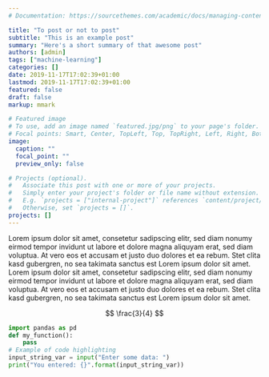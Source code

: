 ```yaml
---
# Documentation: https://sourcethemes.com/academic/docs/managing-content/

title: "To post or not to post"
subtitle: "This is an example post"
summary: "Here's a short summary of that awesome post"
authors: [admin]
tags: ["machine-learning"]
categories: []
date: 2019-11-17T17:02:39+01:00
lastmod: 2019-11-17T17:02:39+01:00
featured: false
draft: false
markup: mmark

# Featured image
# To use, add an image named `featured.jpg/png` to your page's folder.
# Focal points: Smart, Center, TopLeft, Top, TopRight, Left, Right, BottomLeft, Bottom, BottomRight.
image:
  caption: ""
  focal_point: ""
  preview_only: false

# Projects (optional).
#   Associate this post with one or more of your projects.
#   Simply enter your project's folder or file name without extension.
#   E.g. `projects = ["internal-project"]` references `content/project/deep-learning/index.md`.
#   Otherwise, set `projects = []`.
projects: []
---
```


Lorem ipsum dolor sit amet, consetetur sadipscing elitr, sed diam nonumy eirmod tempor invidunt ut labore et dolore magna aliquyam erat, sed diam voluptua. At vero eos et accusam et justo duo dolores et ea rebum. Stet clita kasd gubergren, no sea takimata sanctus est Lorem ipsum dolor sit amet. Lorem ipsum dolor sit amet, consetetur sadipscing elitr, sed diam nonumy eirmod tempor invidunt ut labore et dolore magna aliquyam erat, sed diam voluptua. At vero eos et accusam et justo duo dolores et ea rebum. Stet clita kasd gubergren, no sea takimata sanctus est Lorem ipsum dolor sit amet.

$$
\frac{3}{4}
$$
```python
import pandas as pd
def my_function():
    pass
# Example of code highlighting
input_string_var = input("Enter some data: ")
print("You entered: {}".format(input_string_var))
```


